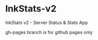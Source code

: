 # InkStats-v2
InkStats v2 - Server Status &amp; Stats App

gh-pages branch is for github pages only
